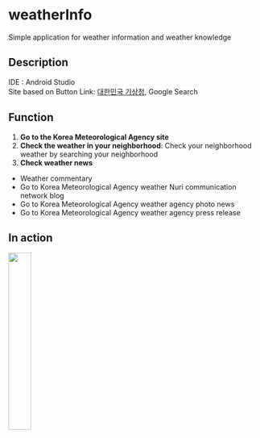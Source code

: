 # weatherInfo
Simple application for weather information and weather knowledge

## Description
IDE : Android Studio   
Site based on Button Link: [대한민국 기상청](https://www.weather.go.kr/), Google Search

## Function
1. **Go to the Korea Meteorological Agency site**
2. **Check the weather in your neighborhood**: Check your neighborhood weather by searching your neighborhood
3. **Check weather news**   
  - Weather commentary   
  - Go to Korea Meteorological Agency weather Nuri communication network blog   
  - Go to Korea Meteorological Agency weather agency photo news   
  - Go to Korea Meteorological Agency weather agency press release   

## In action
<img width="30%" src="https://github.com/WoojinJeonkr/weatherInfo/blob/main/weatherInfo.gif?raw=true">
